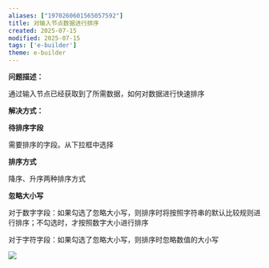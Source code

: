 ```yaml
---
aliases: ["1970260601565057592"]
title: 对输入节点数据进行排序
created: 2025-07-15
modified: 2025-07-15
tags: ['e-builder']
theme: e-builder
---
```


**问题描述：**

通过输入节点已经获取到了所需数据，如何对数据进行快速排序

**解决方式：**

**待排序字段**

需要排序的字段。从下拉框中选择

**排序方式**

降序、升序两种排序方式

**忽略大小写**

对于数字字段：如果勾选了忽略大小写，则排序时将按照字符串的默认比较规则进行排序；不勾选时，才按照数字大小进行排序

对于字符字段：如果勾选了忽略大小写，则排序时忽略数值的大小写

![](https://myhelpdoc.oss-cn-heyuan.aliyuncs.com/mdimages/a37f71d023ad64f4c84948d8de50753e.jpg)